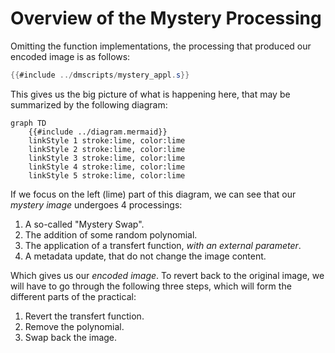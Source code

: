 # Overview of the Mystery Processing

Omitting the function implementations, the processing that produced
our encoded image is as follows:
```java
{{#include ../dmscripts/mystery_appl.s}}
```

This gives us the big picture of what is happening here, that may be
summarized by the following diagram:
```mermaid
graph TD
    {{#include ../diagram.mermaid}}
    linkStyle 1 stroke:lime, color:lime
    linkStyle 2 stroke:lime, color:lime
    linkStyle 3 stroke:lime, color:lime
    linkStyle 4 stroke:lime, color:lime
    linkStyle 5 stroke:lime, color:lime
```
If we focus on the left (lime) part of this diagram, we can see that our *mystery image*
undergoes 4 processings:

1. A so-called "Mystery Swap".
2. The addition of some random polynomial.
3. The application of a transfert function, *with an external parameter*.
4. A metadata update, that do not change the image content.

Which gives us our *encoded image*. To revert back to the original image,
we will have to go through the following three steps, which will form
the different parts of the practical:

1. Revert the transfert function.
2. Remove the polynomial.
3. Swap back the image.
